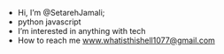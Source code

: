 - Hi, I’m @SetarehJamali;
- python javascript 
- I’m interested in anything with tech
- How to reach me www.whatisthishell1077@gmail.com

<!---
SetarehJamali/SetarehJamali is a ✨ special ✨ repository because its `README.md` (this file) appears on your GitHub profile.
You can click the Preview link to take a look at your changes.
--->
